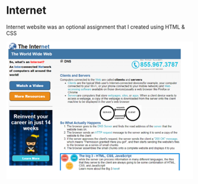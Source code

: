 # Internet 
Internet website was an optional assignment that I created using HTML & CSS

![Internet](https://raw.githubusercontent.com/amountcastlej/Internet_site/main/Internet.png)


